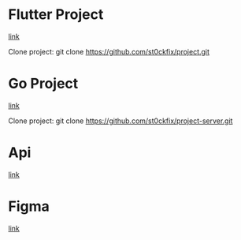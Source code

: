 # Flutter Project
[link](https://github.com/st0ckfix/project.git)

Clone project:   git clone https://github.com/st0ckfix/project.git

# Go Project
[link](https://github.com/st0ckfix/project-server.git)

Clone project:   git clone https://github.com/st0ckfix/project-server.git

# Api
[link](https://thingsboard.cloud/swagger-ui/index.html)

# Figma
[link](https://www.figma.com/design/XBNzwXDtngCDqOEmSX4A0k/App-Lu%E1%BA%ADn-V%C4%83n?node-id=0-1&p=f&t=itU48IOqKh32VP9i-0)

